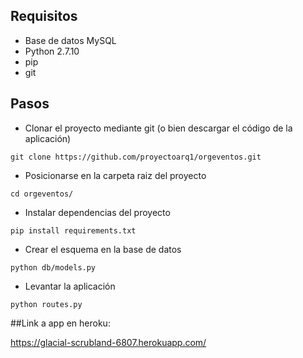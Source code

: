 
## Requisitos

+ Base de datos MySQL
+ Python 2.7.10
+ pip 
+ git

## Pasos

+ Clonar el proyecto mediante git (o bien descargar el código de la aplicación)  


```
git clone https://github.com/proyectoarq1/orgeventos.git
```

+ Posicionarse en la carpeta raiz del proyecto

```
cd orgeventos/
```

+ Instalar dependencias del proyecto

```
pip install requirements.txt
```

+ Crear el esquema en la base de datos

```
python db/models.py
```

+ Levantar la aplicación

```
python routes.py
```

##Link a app en heroku:

https://glacial-scrubland-6807.herokuapp.com/